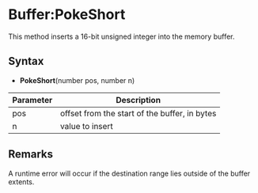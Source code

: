# Buffer:PokeShort

This method inserts a 16-bit unsigned integer into the memory buffer.

## Syntax

- **PokeShort**(number pos, number n)

Parameter | Description |
---|---
pos | offset from the start of the buffer, in bytes
n | value to insert

## Remarks

A runtime error will occur if the destination range lies outside of the buffer extents.
